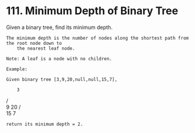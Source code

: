# 111. Minimum Depth of Binary Tree

Given a binary tree, find its minimum depth.

    The minimum depth is the number of nodes along the shortest path from the root node down to
        the nearest leaf node.

    Note: A leaf is a node with no children.

    Example:

    Given binary tree [3,9,20,null,null,15,7],

        3
   / \
  9  20
    /  \
   15   7

    return its minimum depth = 2.
